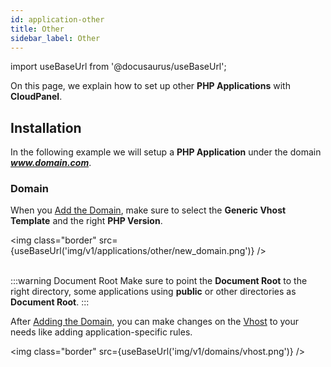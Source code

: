 ```yaml
---
id: application-other
title: Other
sidebar_label: Other
---
```


import useBaseUrl from '@docusaurus/useBaseUrl';

On this page, we explain how to set up other **PHP Applications** with **CloudPanel**.

## Installation

In the following example we will setup a **PHP Application** under the domain ***www.domain.com***.

### Domain

When you [Add the Domain](domains#adding-a-domain), make sure to select the **Generic Vhost Template** and the right **PHP Version**.

<img class="border" src={useBaseUrl('img/v1/applications/other/new_domain.png')} /> <br /><br />

:::warning Document Root
Make sure to point the **Document Root** to the right directory, some applications using **public** or other directories as **Document Root**.
:::

After [Adding the Domain](domains#adding-a-domain), you can make changes on the [Vhost](domains#vhost) to your needs like adding application-specific rules.

<img class="border" src={useBaseUrl('img/v1/domains/vhost.png')} />


